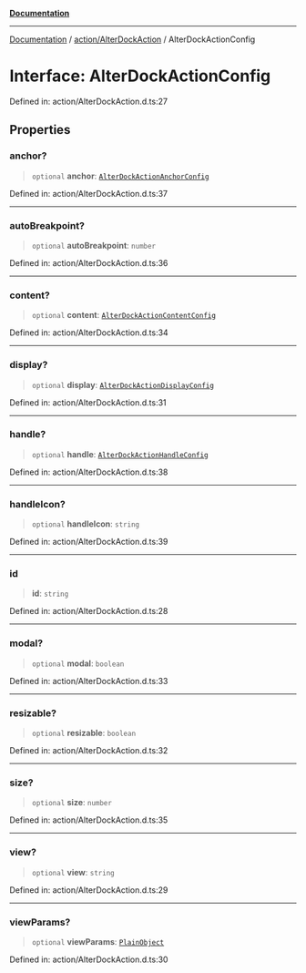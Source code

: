 [**Documentation**](../../../index.md)

***

[Documentation](../../../index.md) / [action/AlterDockAction](../index.md) / AlterDockActionConfig

# Interface: AlterDockActionConfig

Defined in: action/AlterDockAction.d.ts:27

## Properties

### anchor?

> `optional` **anchor**: [`AlterDockActionAnchorConfig`](../enumerations/AlterDockActionAnchorConfig.md)

Defined in: action/AlterDockAction.d.ts:37

***

### autoBreakpoint?

> `optional` **autoBreakpoint**: `number`

Defined in: action/AlterDockAction.d.ts:36

***

### content?

> `optional` **content**: [`AlterDockActionContentConfig`](../enumerations/AlterDockActionContentConfig.md)

Defined in: action/AlterDockAction.d.ts:34

***

### display?

> `optional` **display**: [`AlterDockActionDisplayConfig`](../enumerations/AlterDockActionDisplayConfig.md)

Defined in: action/AlterDockAction.d.ts:31

***

### handle?

> `optional` **handle**: [`AlterDockActionHandleConfig`](../enumerations/AlterDockActionHandleConfig.md)

Defined in: action/AlterDockAction.d.ts:38

***

### handleIcon?

> `optional` **handleIcon**: `string`

Defined in: action/AlterDockAction.d.ts:39

***

### id

> **id**: `string`

Defined in: action/AlterDockAction.d.ts:28

***

### modal?

> `optional` **modal**: `boolean`

Defined in: action/AlterDockAction.d.ts:33

***

### resizable?

> `optional` **resizable**: `boolean`

Defined in: action/AlterDockAction.d.ts:32

***

### size?

> `optional` **size**: `number`

Defined in: action/AlterDockAction.d.ts:35

***

### view?

> `optional` **view**: `string`

Defined in: action/AlterDockAction.d.ts:29

***

### viewParams?

> `optional` **viewParams**: [`PlainObject`](../../../perspective-client/type-aliases/PlainObject.md)

Defined in: action/AlterDockAction.d.ts:30
